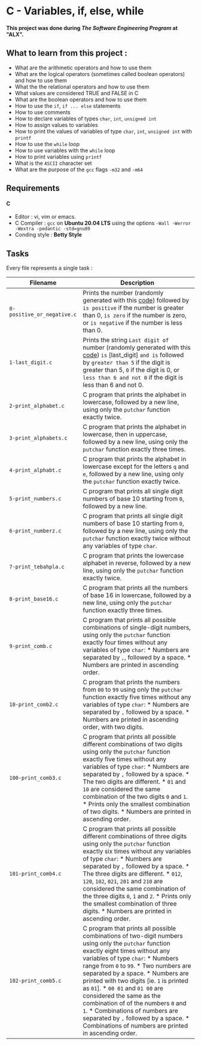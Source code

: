 # C - Variables, if, else, while
#### This project was done during ***The Software Engineering Program*** at "ALX".

## What to learn from this project :
+ What are the arithmetic operators and how to use them
+ What are the logical operators (sometimes called boolean operators) and how to use them
+ What the the relational operators and how to use them
+ What values are considered TRUE and FALSE in C
+ What are the boolean operators and how to use them
+ How to use the `if`, `if ... else` statements
+ How to use comments
+ How to declare variables of types `char`, `int`, `unsigned int`
+ How to assign values to variables
+ How to print the values of variables of type `char`, `int`, `unsigned int` with `printf`
+ How to use the `while` loop
+ How to use variables with the `while` loop
+ How to print variables using `printf`
+ What is the `ASCII` character set
+ What are the purpose of the `gcc` flags `-m32` and `-m64`

## Requirements
#### C
+ Editor : vi, vim or emacs.
+ C Compiler : `gcc` on **Ubuntu 20.04 LTS** using the options `-Wall -Werror -Wextra -pedantic -std=gnu89`
+ Conding style : **Betty Style**

## Tasks
Every file represents a single task :

| Filename | Description |
| -------- | ----------- |
| `0-positive_or_negative.c` | Prints the number (randomly generated with this [code](https://github.com/holbertonschool/0x01.c/blob/master/1-last_digit_c)) followed by `is positive` if the number is greater than 0, `is zero` if the number is zero, or `is negative` if the number is less than 0. |
| `1-last_digit.c` | Prints the string `Last digit of` number (randomly generated with this [code](https://github.com/holbertonschool/0x01.c/blob/master/1-last_digit_c)) `is` [last_digit] `and is` followed by `greater than 5` if the digit is greater than 5, `0` if the digit is 0, or `less than 6 and not 0` if the digit is less than 6 and not 0. |
| `2-print_alphabet.c`| C program that prints the alphabet in lowercase, followed by a new line, using only the `putchar` function exactly twice. |
| `3-print_alphabets.c` | C program that prints the alphabet in lowercase, then in uppercase, followed by a new line, using only the `putchar` function exactly three times. |
| `4-print_alphabt.c`| C program that prints the alphabet in lowercase except for the letters `q` and `e`, followed by a new line, using only the `putchar` function exactly twice. |
| `5-print_numbers.c` | C program that prints all single digit numbers of base 10 starting from `0`, followed by a new line. |
| `6-print_numberz.c` | C program that prints all single digit numbers of base 10 starting from `0`, followed by a new line, using only the `putchar` function exactly twice without any variables of type `char`. |
| `7-print_tebahpla.c` | C program that prints the lowercase alphabet in reverse, followed by a new line, using only the `putchar` function exactly twice. |
| `8-print_base16.c` | C program that prints all the numbers of base 16 in lowercase, followed by a new line, using only the `putchar` function exactly three times. |
| `9-print_comb.c` | C program that prints all possible combinations of single-digit numbers, using only the `putchar` function exactly four times without any variables of type `char`: * Numbers are separated by `,`, followed by a space. * Numbers are printed in ascending order. |
| `10-print_comb2.c` | C program that prints the numbers from `00` to `99` using only the `putchar` function exactly five times without any variables of type `char`: * Numbers are separated by `,` followed by a space. * Numbers are printed in ascending order, with two digits. |
| `100-print_comb3.c` | C program that prints all possible different combinations of two digits using only the `putchar` function exactly five times without any variables of type `char`: * Numbers are separated by `,` followed by a space. * The two digits are different. * `01` and `10` are considered the same combination of the two digits `0` and `1`. * Prints only the smallest combination of two digits. * Numbers are printed in ascending order. |
| `101-print_comb4.c` | C program that prints all possible different combinations of three digits using only the `putchar` function exactly six times without any variables of type `char`: * Numbers are separated by `,` followed by a space. * The three digits are different. * `012`, `120`, `102`, `021`, `201` and `210` are considered the same combination of the three digits `0`, `1` and `2`. * Prints only the smallest combination of three digits. * Numbers are printed in ascending order. |
| `102-print_comb5.c` | C program that prints all possible combinations of two-digit numbers using only the `putchar` function exactly eight times without any variables of type `char`: * Numbers range from `0` to `99`. * Two numbers are separated by a space. * Numbers are printed with two digits [ie. `1` is printed as `01`]. * `00 01` and `01 00` are considered the same as the combination of of the numbers `0` and `1`. * Combinations of numbers are separated by `,` followed by a space. * Combinations of numbers are printed in ascending order. |
